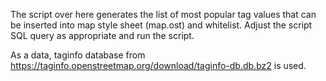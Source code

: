The script over here generates the list of most popular tag values
that can be inserted into map style sheet (map.ost) and
whitelist. Adjust the script SQL query as appropriate and run the
script.

As a data, taginfo database from
https://taginfo.openstreetmap.org/download/taginfo-db.db.bz2 is used. 
